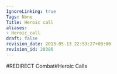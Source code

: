 ```yaml
---
IgnoreLinking: true
Tags: None
Title: Heroic call
aliases:
- Heroic_call
draft: false
revision_date: 2013-05-13 22:53:27+00:00
revision_id: 20386
---
```


#REDIRECT Combat#Heroic Calls